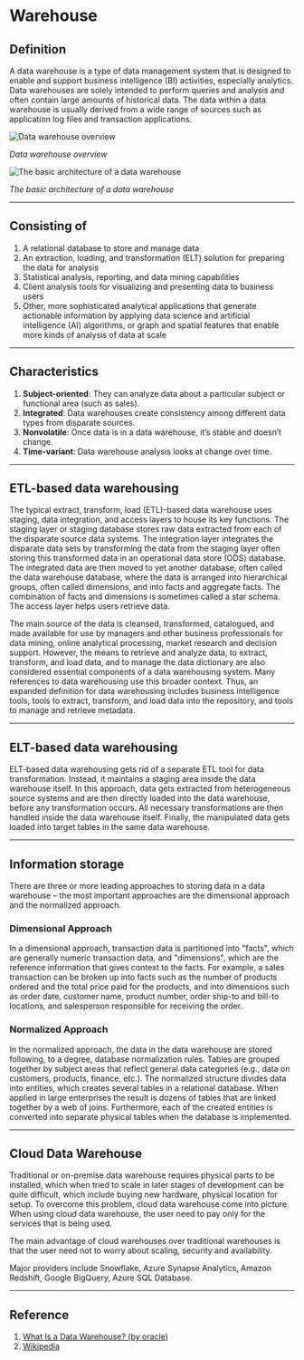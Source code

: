 # Warehouse

## Definition

A data warehouse is a type of data management system that is designed to enable and support business intelligence (BI) activities, especially analytics. Data warehouses are solely intended to perform queries and analysis and often contain large amounts of historical data. The data within a data warehouse is usually derived from a wide range of sources such as application log files and transaction applications.

![Data warehouse overview](https://upload.wikimedia.org/wikipedia/commons/thumb/d/d8/Data_Warehouse_Feeding_Data_Mart.jpg/220px-Data_Warehouse_Feeding_Data_Mart.jpg)

_Data warehouse overview_

![The basic architecture of a data warehouse
](https://upload.wikimedia.org/wikipedia/commons/thumb/8/8d/Data_warehouse_architecture.jpg/330px-Data_warehouse_architecture.jpg)

_The basic architecture of a data warehouse_

---

## Consisting of

1. A relational database to store and manage data
2. An extraction, loading, and transformation (ELT) solution for preparing the data for analysis
3. Statistical analysis, reporting, and data mining capabilities
4. Client analysis tools for visualizing and presenting data to business users
5. Other, more sophisticated analytical applications that generate actionable information by applying data science and artificial intelligence (AI) algorithms, or graph and spatial features that enable more kinds of analysis of data at scale

---

## Characteristics

1. __Subject-oriented__: They can analyze data about a particular subject or functional area (such as sales).
2. __Integrated__: Data warehouses create consistency among different data types from disparate sources.
3. __Nonvolatile__: Once data is in a data warehouse, it’s stable and doesn’t change.
4. __Time-variant__: Data warehouse analysis looks at change over time.

---

## ETL-based data warehousing

The typical extract, transform, load (ETL)-based data warehouse uses staging, data integration, and access layers to house its key functions. The staging layer or staging database stores raw data extracted from each of the disparate source data systems. The integration layer integrates the disparate data sets by transforming the data from the staging layer often storing this transformed data in an operational data store (ODS) database. The integrated data are then moved to yet another database, often called the data warehouse database, where the data is arranged into hierarchical groups, often called dimensions, and into facts and aggregate facts. The combination of facts and dimensions is sometimes called a star schema. The access layer helps users retrieve data.

The main source of the data is cleansed, transformed, catalogued, and made available for use by managers and other business professionals for data mining, online analytical processing, market research and decision support. However, the means to retrieve and analyze data, to extract, transform, and load data, and to manage the data dictionary are also considered essential components of a data warehousing system. Many references to data warehousing use this broader context. Thus, an expanded definition for data warehousing includes business intelligence tools, tools to extract, transform, and load data into the repository, and tools to manage and retrieve metadata.

---

## ELT-based data warehousing

ELT-based data warehousing gets rid of a separate ETL tool for data transformation. Instead, it maintains a staging area inside the data warehouse itself. In this approach, data gets extracted from heterogeneous source systems and are then directly loaded into the data warehouse, before any transformation occurs. All necessary transformations are then handled inside the data warehouse itself. Finally, the manipulated data gets loaded into target tables in the same data warehouse.

---

## Information storage

There are three or more leading approaches to storing data in a data warehouse – the most important approaches are the dimensional approach and the normalized approach.

### Dimensional Approach

In a dimensional approach, transaction data is partitioned into "facts", which are generally numeric transaction data, and "dimensions", which are the reference information that gives context to the facts. For example, a sales transaction can be broken up into facts such as the number of products ordered and the total price paid for the products, and into dimensions such as order date, customer name, product number, order ship-to and bill-to locations, and salesperson responsible for receiving the order.

### Normalized Approach

In the normalized approach, the data in the data warehouse are stored following, to a degree, database normalization rules. Tables are grouped together by subject areas that reflect general data categories (e.g., data on customers, products, finance, etc.). The normalized structure divides data into entities, which creates several tables in a relational database. When applied in large enterprises the result is dozens of tables that are linked together by a web of joins. Furthermore, each of the created entities is converted into separate physical tables when the database is implemented.

---

## Cloud Data Warehouse

Traditional or on-premise data warehouse requires physical parts to be installed, which when tried to scale in later stages of development can be quite difficult, which include buying new hardware, physical location for setup. To overcome this problem, cloud data warehouse come into picture. When using cloud data warehouse, the user need to pay only for the services that is being used. 

The main advantage of cloud warehouses over traditional warehouses is that the user need not to worry about scaling, security and availability.

Major providers include Snowflake, Azure Synapse Analytics, Amazon Redshift, Google BigQuery, Azure SQL Database.

---

## Reference

1. [What Is a Data Warehouse? (by oracle)](https://www.oracle.com/in/database/what-is-a-data-warehouse/#:~:text=A%20data%20warehouse%20is%20a,large%20amounts%20of%20historical%20data.)
2. [Wikipedia](https://en.wikipedia.org/wiki/Data_warehouse)
